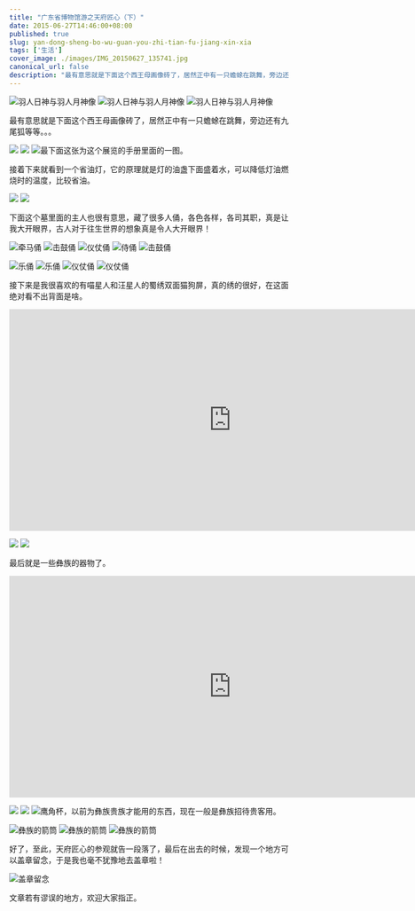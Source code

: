```yaml
---
title: "广东省博物馆游之天府匠心（下）"
date: 2015-06-27T14:46:00+08:00
published: true
slug: yan-dong-sheng-bo-wu-guan-you-zhi-tian-fu-jiang-xin-xia
tags: ['生活']
cover_image: ./images/IMG_20150627_135741.jpg
canonical_url: false
description: "最有意思就是下面这个西王母画像砖了，居然正中有一只蟾蜍在跳舞，旁边还有九尾狐等等。。。"
---
```





![羽人日神与羽人月神像](./images/IMG_20150627_135135.jpg)
![羽人日神与羽人月神像](./images/11.pic_hd.jpg)
![羽人日神与羽人月神像](./images/12.pic_hd.jpg)


最有意思就是下面这个西王母画像砖了，居然正中有一只蟾蜍在跳舞，旁边还有九尾狐等等。。。


![](./images/IMG_20150627_135215.jpg)
![](./images/IMG_20150627_135300.jpg)
![最下面这张为这个展览的手册里面的一图。](./images/IMG_20150627_191508.jpg)


接着下来就看到一个省油灯，它的原理就是灯的油盏下面盛着水，可以降低灯油燃烧时的温度，比较省油。


![](./images/IMG_20150627_135741.jpg)
![](./images/IMG_20150627_191433.jpg)


下面这个墓里面的主人也很有意思，藏了很多人俑，各色各样，各司其职，真是让我大开眼界，古人对于往生世界的想象真是令人大开眼界！


![牵马俑](./images/牵马俑.jpg)
![击鼓俑](./images/击鼓俑.jpg)
![仪仗俑](./images/仪仗俑.jpg)
![侍俑](./images/IMG_20150627_135904.jpg)
![击鼓俑](./images/IMG_20150627_135914.jpg)



![乐俑](./images/IMG_20150627_135919.jpg)
![乐俑](./images/IMG_20150627_135925.jpg)
![仪仗俑](./images/IMG_20150627_135937.jpg)
![仪仗俑](./images/IMG_20150627_135945.jpg)


接下来是我很喜欢的有喵星人和汪星人的蜀绣双面猫狗屏，真的绣的很好，在这面绝对看不出背面是啥。

<iframe height=400 width=800 src='http://player.youku.com/embed/XMTI3MTkyMDU3Ng==' frameborder=0 'allowfullscreen'></iframe>


![](./images/IMG_20150627_140623.jpg)
![](./images/IMG_20150627_140806.jpg)


最后就是一些彝族的器物了。

<iframe height=400 width=800 src='http://player.youku.com/embed/XMTI3MTkyMjE0OA==' frameborder=0 'allowfullscreen'></iframe>


![](./images/IMG_20150627_141131.jpg)
![](./images/IMG_20150627_141143.jpg)
![鹰角杯，以前为彝族贵族才能用的东西，现在一般是彝族招待贵客用。](./images/IMG_20150627_141150.jpg)



![彝族的箭筒](./images/IMG_20150627_141217.jpg)
![彝族的箭筒](./images/IMG_20150627_141224.jpg)
![彝族的箭筒](./images/IMG_20150627_141232.jpg)


好了，至此，天府匠心的参观就告一段落了，最后在出去的时候，发现一个地方可以盖章留念，于是我也毫不犹豫地去盖章啦！

![盖章留念](./images/IMG_20150627_191413.jpg)

文章若有谬误的地方，欢迎大家指正。